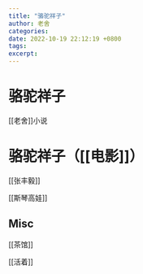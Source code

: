 ```yaml
---
title: "骆驼祥子"
author: 老舍
categories: 
date: 2022-10-19 22:12:19 +0800
tags: 
excerpt: 
---
```



# 骆驼祥子

[[老舍]]小说




# 骆驼祥子（[[电影]]）

[[张丰毅]]

[[斯琴高娃]]



## Misc

[[茶馆]]

[[活着]]

